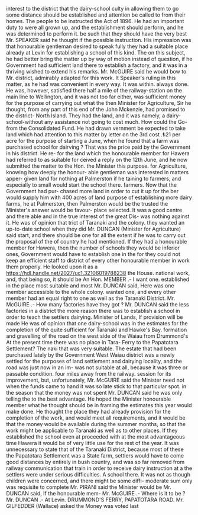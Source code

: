 interest to the district that the dairy-school culty in allowing them to go some distance should be established and attention be called to from their homes. The people to be instructed the Act of 1896. He had an important duty to were all grown up, and the establishment should perform, and he was determined to perform it. be such that they should have the very best Mr. SPEAKER said he thought if the possible instruction. His impression was that honourable gentleman desired to speak fully they had a suitable place already at Levin for establishing a school of this kind. The on this subject, he had better bring the matter up by way of motion instead of question, if he Government had sufficient land there to establish a factory, and it was in a thriving wished to extend his remarks. Mr. McGUIRE said he would bow to Mr. district, admirably adapted for this work. It Speaker's ruling in this matter, as he had was convenient in every way. It was within. always done. He was, however, satisfied there half a mile of the railway-station on the main line to Wellington, and it was not too far either, was sufficient money for the purpose of carrying out what the then Minister for Agriculture, Sir he thought, from any part of this end of the John Mckenzie, had promised to the district- North Island. They had the land, and it was namely, a dairy-school-without any assistance not going to cost much. How could the Go- from the Consolidated Fund. He had drawn vernment be expected to take land which had attention to this matter by letter on the 3rd cost .₺21 per acre for the purpose of starting a June, when he found that a farm was purchased school for dairving ? That was the price paid by the Government in his district. He re- for the land which the honourable member for Hawera had referred to as suitable for ceived a reply on the 12th June, and he now submitted the matter to the Hon. the Minister this purpose. for Agriculture, knowing how deeply the honour- able gentleman was interested in matters apper- given land for nothing at Palmerston if he taining to farmers, and especially to small would start the school there. farmers. Now that the Government had pur- chased more land in order to cut it up for the ber would supply him with 400 acres of land purpose of establishing more dairy farms, he at Palmerston, then Palmerston would be the trusted the Minister's answer would be favour- place selected. It was a good centre and there able and in the true interest of the great Dis- was nothing against it. He was of opinion that trict of Taranaki and the colony. they wanted an up-to-date school when they did Mr. DUNCAN (Minister for Agriculture) said start, and there should be one for all the extent if he was to carry out the proposal of the of country he had mentioned. If they had a honourable member for Hawera, then the number of schools they would be inferior ones, Government would have to establish one in the for they could not keep an efficient staff to district of every other honourable member in work them properly. He looked upon it as a https://hdl.handle.net/2027/uc1.32106019788238 the House. national work, and, that being so, it should be An Hon. MEMBER .- I want one. established in the place most suitable and most Mr. DUNCAN said, Here was one member accessible to the whole colony. wanted one, and every other member had an equal right to one as well as the Taranaki District. Mr. McGUIRE .- How many factories have they got ? Mr. DUNCAN said the less factories in a district the more reason there was to establish a school in order to teach the settlers dairying. Minister of Lands, If provision will be made He was of opinion that one dairy-school was in the estimates for the completion of the quite sufficient for Taranaki and Hawke's Bay. formation and gravelling of the road on the west side of the Waiau from Drummond's At the present time there was no place in Tara- Ferry to the Papatotara Settlement? The naki that was very suitable. The estate that had been purchased lately by the Government West Waiau district was a newly settled for the purposes of land settlement and dairying locality, and the road was just now in an im- was not suitable at all, because it was three or passable condition. four miles away from the railway. session for its improvement, but, unfortunately, Mr. McGUIRE said the Minister need not when the funds came to hand it was so late stick to that particular spot. in the season that the money was not spent Mr. DUNCAN said he was only telling the to the best advantage. He hoped the Minister honourable member what he thought should be in framing the estimates this year would make done. He thought the place they had already provision for the completion of the work, and would meet all requirements, and it would be that the money would be available during the summer months, so that the work might be applicable to Taranaki as well as to other places. If they established the school even at proceeded with at the most advantageous time Hawera it would be of very little use for the rest of the year. It was unnecessary to state that of the Taranaki District, because most of these the Papatotara Settlement was a State farm, settlers would have to come good distances by entirely in bush country, and was so far removed from railway communication that train in order to receive dairy instruction at a the settlers were under serious difficulties. A school there. It was not as though children were concerned, and there might be some diffi- moderate sum only was requisite to complete Mr. PIRANI said the Minister would be Mr. DUNCAN said, If the honourable mem- Mr. McGUIRE .- Where is it to be ? Mr. DUNCAN .- At Levin. DRUMMOND'S FERRY, PAPATOTARA ROAD. Mr. GILFEDDER (Wallace) asked the Money was voted last 
